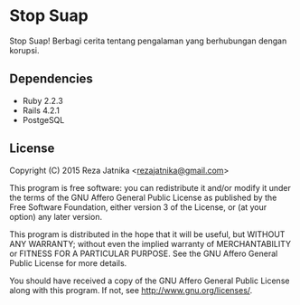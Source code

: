 # Stop Suap
Stop Suap! Berbagi cerita tentang pengalaman yang berhubungan dengan korupsi.

## Dependencies

- Ruby 2.2.3
- Rails 4.2.1
- PostgeSQL

## License
Copyright (C) 2015 Reza Jatnika &lt;rezajatnika@gmail.com&gt;

This program is free software: you can redistribute it and/or modify
it under the terms of the GNU Affero General Public License as
published by the Free Software Foundation, either version 3 of the
License, or (at your option) any later version.

This program is distributed in the hope that it will be useful,
but WITHOUT ANY WARRANTY; without even the implied warranty of
MERCHANTABILITY or FITNESS FOR A PARTICULAR PURPOSE.  See the
GNU Affero General Public License for more details.

You should have received a copy of the GNU Affero General Public License
along with this program.  If not, see <http://www.gnu.org/licenses/>.

